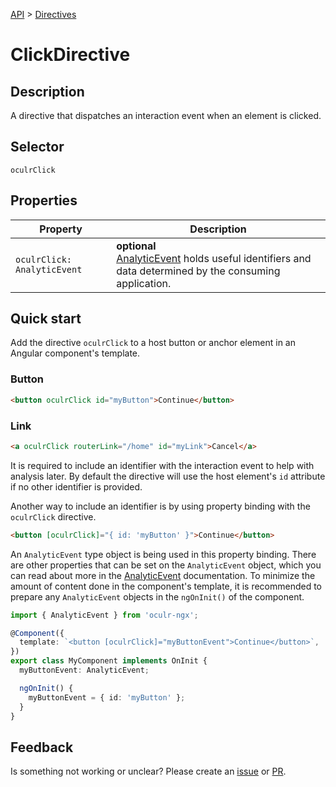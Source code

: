 [API](./README.md) > [Directives](./README.md#Directives)

# ClickDirective

## Description

A directive that dispatches an interaction event when an element is clicked.

## Selector

```
oculrClick
```

## Properties

| Property                    | Description                                                                                                     |
| --------------------------- | --------------------------------------------------------------------------------------------------------------- |
| `oculrClick: AnalyticEvent` | **optional** </br> [AnalyticEvent]() holds useful identifiers and data determined by the consuming application. |

## Quick start

Add the directive `oculrClick` to a host button or anchor element in an Angular component's template.

### Button

```html
<button oculrClick id="myButton">Continue</button>
```

### Link

```html
<a oculrClick routerLink="/home" id="myLink">Cancel</a>
```

It is required to include an identifier with the interaction event to help with analysis later. By default the directive will use the host element's `id` attribute if no other identifier is provided.

Another way to include an identifier is by using property binding with the `oculrClick` directive.

```html
<button [oculrClick]="{ id: 'myButton' }">Continue</button>
```

An `AnalyticEvent` type object is being used in this property binding. There are other properties that can be set on the `AnalyticEvent` object, which you can read about more in the [AnalyticEvent]() documentation. To minimize the amount of content done in the component's template, it is recommended to prepare any `AnalyticEvent` objects in the `ngOnInit()` of the component.

```typescript
import { AnalyticEvent } from 'oculr-ngx';

@Component({
  template: `<button [oculrClick]="myButtonEvent">Continue</button>`,
})
export class MyComponent implements OnInit {
  myButtonEvent: AnalyticEvent;

  ngOnInit() {
    myButtonEvent = { id: 'myButton' };
  }
}
```

## Feedback

Is something not working or unclear? Please create an [issue](https://github.com/Progressive/oculr-ngx/issues/new/choose) or [PR](https://github.com/Progressive/oculr-ngx/blob/main/CONTRIBUTING.md).
